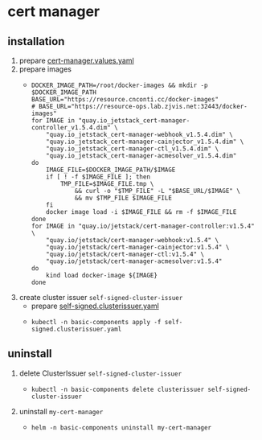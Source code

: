 # cert manager

## installation
1. prepare [cert-manager.values.yaml](resources/cert-manager.values.yaml.md)
2. prepare images
    * ```shell
      DOCKER_IMAGE_PATH=/root/docker-images && mkdir -p $DOCKER_IMAGE_PATH
      BASE_URL="https://resource.cnconti.cc/docker-images"
      # BASE_URL="https://resource-ops.lab.zjvis.net:32443/docker-images"
      for IMAGE in "quay.io_jetstack_cert-manager-controller_v1.5.4.dim" \
          "quay.io_jetstack_cert-manager-webhook_v1.5.4.dim" \
          "quay.io_jetstack_cert-manager-cainjector_v1.5.4.dim" \
          "quay.io_jetstack_cert-manager-ctl_v1.5.4.dim" \
          "quay.io_jetstack_cert-manager-acmesolver_v1.5.4.dim"
      do
          IMAGE_FILE=$DOCKER_IMAGE_PATH/$IMAGE
          if [ ! -f $IMAGE_FILE ]; then
              TMP_FILE=$IMAGE_FILE.tmp \
                  && curl -o "$TMP_FILE" -L "$BASE_URL/$IMAGE" \
                  && mv $TMP_FILE $IMAGE_FILE 
          fi
          docker image load -i $IMAGE_FILE && rm -f $IMAGE_FILE
      done
      for IMAGE in "quay.io/jetstack/cert-manager-controller:v1.5.4" \
          "quay.io/jetstack/cert-manager-webhook:v1.5.4" \
          "quay.io/jetstack/cert-manager-cainjector:v1.5.4" \
          "quay.io/jetstack/cert-manager-ctl:v1.5.4" \
          "quay.io/jetstack/cert-manager-acmesolver:v1.5.4"
      do
          kind load docker-image ${IMAGE}
      done
      ```
3. create cluster issuer `self-signed-cluster-issuer`
    * prepare [self-signed.clusterissuer.yaml](resources/self-signed.clusterissuer.yaml.md)
    * ```shell
      kubectl -n basic-components apply -f self-signed.clusterissuer.yaml
      ```

## uninstall
1. delete ClusterIssuer `self-signed-cluster-issuer`
    * ```shell
      kubectl -n basic-components delete clusterissuer self-signed-cluster-issuer
      ```
2. uninstall `my-cert-manager`
    * ```shell
      helm -n basic-components uninstall my-cert-manager
      ```
